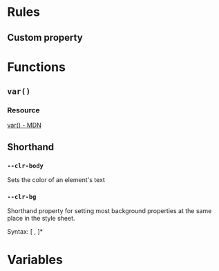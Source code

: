 # Rules
## Custom property
# Functions
## ```var()```
### Resource
[var() - MDN](https://developer.mozilla.org/en-US/docs/Web/CSS/var)


## Shorthand
### ```--clr-body```
Sets the color of an element's text
### ```--clr-bg```
Shorthand property for setting most background properties at the same place in the style sheet.

Syntax: [ , ]*


# Variables